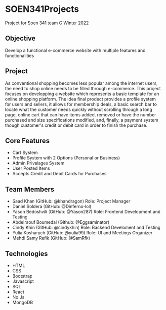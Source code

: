 # SOEN341Projects

Project for Soen 341 team G Winter 2022

## Objective

Develop a functional e-commerce website with multiple features and functionalities   

## Project

As conventional shopping becomes less popular among the internet users, the need to shop online needs to be filled through e-commerce. This project focuses on developping a website which represents a basic template for an online shopping platform. The idea final prodect provides a profile system for users and sellers, it allows for membership deals, a basic search bar to locate what the customer needs quickly without scrolling through a long page, online cart that can have items added, removed or have the number purchased and size specifications modified, and, finally, a payment system though customer's credit or debit card in order to finish the purchase.

## Core Features

* Cart System
* Profile System with 2 Options (Personal or Business)
* Admin Privalages System
* User Posted Items
* Accepts Credit and Debit Cards for Purchases

## Team Members

* Saad Khan (GitHub: @khandragon) Role: Project Manager
* Daniel Soldera (GitHub: @Dinferno-lol)
* Yason Bedoshvili (GitHub: @Yason287) Role: Frontend Development and Testing
* Abdelraouf Boumedal (Github: @Eggsaminator)
* Cindy Khin (GitHub: @cindykhin) Role: Backend Develoment and Testing 
* Yulia Kosharych (GitHub: @yulia99) Role: UI and Meetings Organizer
* Mehdi Samy Refik (GitHub: @SamRfk)

## Technologies

* HTML
* CSS
* Bootstrap
* Javascript
* SQL
* React
* No.Js
* MongoDB
